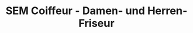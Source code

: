 ---
title: "SEM Coiffeur - Damen- und Herren-Friseur"
url: /kaarst/sem-coiffeur-damen-und-herren-friseur/
shop: Friseur
---
